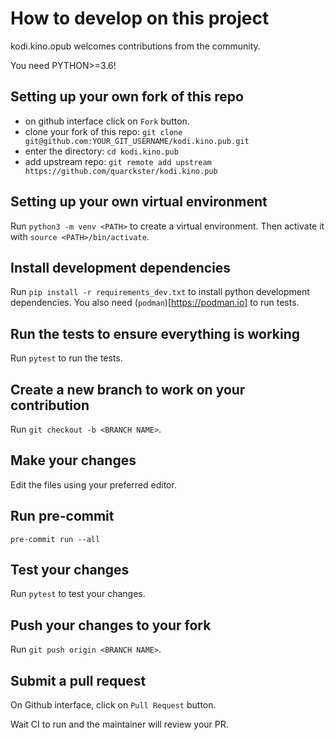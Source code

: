 # How to develop on this project

kodi.kino.opub welcomes contributions from the community.

You need PYTHON>=3.6!

## Setting up your own fork of this repo

* on github interface click on `Fork` button.
* clone your fork of this repo: `git clone git@github.com:YOUR_GIT_USERNAME/kodi.kino.pub.git`
* enter the directory: `cd kodi.kino.pub`
* add upstream repo: `git remote add upstream https://github.com/quarckster/kodi.kino.pub`

## Setting up your own virtual environment

Run `python3 -m venv <PATH>` to create a virtual environment. Then activate it with
`source <PATH>/bin/activate`.

## Install development dependencies

Run `pip install -r requirements_dev.txt` to install python development dependencies. You also need
(`podman`)[https://podman.io] to run tests.

## Run the tests to ensure everything is working

Run `pytest` to run the tests.

## Create a new branch to work on your contribution

Run `git checkout -b <BRANCH NAME>`.

## Make your changes

Edit the files using your preferred editor.

## Run pre-commit

`pre-commit run --all`

## Test your changes

Run `pytest` to test your changes.

## Push your changes to your fork

Run `git push origin <BRANCH NAME>`.

## Submit a pull request

On Github interface, click on `Pull Request` button.

Wait CI to run and the maintainer will review your PR.
